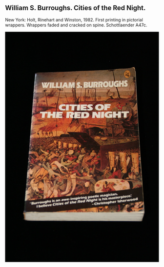 ## William S. Burroughs. Cities of the Red Night.

New York: Holt, Rinehart and Winston, 1982. First printing in pictorial wrappers. Wrappers faded and cracked on spine. Schottlaender A47c.

![Cities of the Red Night](../assets/images/cities-of-the-red-night-2.jpg)
